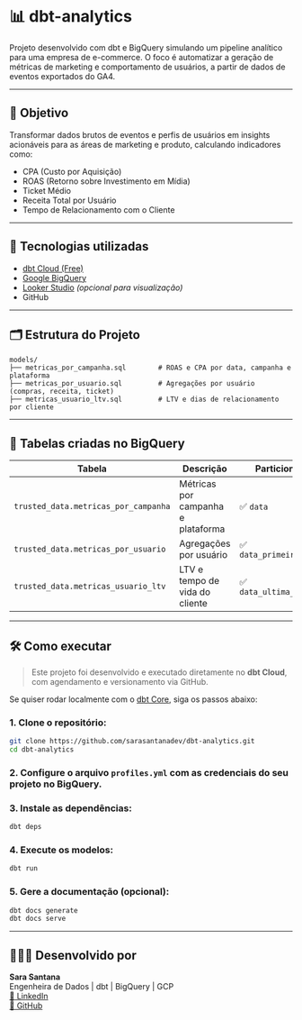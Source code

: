 # 📊 dbt-analytics

Projeto desenvolvido com dbt e BigQuery simulando um pipeline analítico para uma empresa de e-commerce. O foco é automatizar a geração de métricas de marketing e comportamento de usuários, a partir de dados de eventos exportados do GA4.

---

## 🎯 Objetivo

Transformar dados brutos de eventos e perfis de usuários em insights acionáveis para as áreas de marketing e produto, calculando indicadores como:

- CPA (Custo por Aquisição)
- ROAS (Retorno sobre Investimento em Mídia)
- Ticket Médio
- Receita Total por Usuário
- Tempo de Relacionamento com o Cliente

---

## 🧰 Tecnologias utilizadas

- [dbt Cloud (Free)](https://cloud.getdbt.com/)
- [Google BigQuery](https://cloud.google.com/bigquery)
- [Looker Studio](https://lookerstudio.google.com/) *(opcional para visualização)*
- GitHub

---

## 🗂️ Estrutura do Projeto

```
models/
├── metricas_por_campanha.sql        # ROAS e CPA por data, campanha e plataforma
├── metricas_por_usuario.sql         # Agregações por usuário (compras, receita, ticket)
├── metricas_usuario_ltv.sql         # LTV e dias de relacionamento por cliente
```

---

## 📁 Tabelas criadas no BigQuery

| Tabela                              | Descrição                               | Particionada?            | Clusterizada?              |
|------------------------------------|------------------------------------------|---------------------------|-----------------------------|
| `trusted_data.metricas_por_campanha` | Métricas por campanha e plataforma     | ✅ `data`                 | ✅ `campanha`, `plataforma` |
| `trusted_data.metricas_por_usuario`  | Agregações por usuário                 | ✅ `data_primeira_compra` | ✅ `user_id`                |
| `trusted_data.metricas_usuario_ltv`  | LTV e tempo de vida do cliente         | ✅ `data_ultima_compra`   | ✅ `user_id`                |

---

## 🛠️ Como executar

> Este projeto foi desenvolvido e executado diretamente no **dbt Cloud**, com agendamento e versionamento via GitHub.

Se quiser rodar localmente com o [dbt Core](https://docs.getdbt.com/docs/core), siga os passos abaixo:

### 1. Clone o repositório:

```bash
git clone https://github.com/sarasantanadev/dbt-analytics.git
cd dbt-analytics
```

### 2. Configure o arquivo `profiles.yml` com as credenciais do seu projeto no BigQuery.

### 3. Instale as dependências:

```bash
dbt deps
```

### 4. Execute os modelos:

```bash
dbt run
```

### 5. Gere a documentação (opcional):

```bash
dbt docs generate
dbt docs serve
```

---

## 👩🏽‍💻 Desenvolvido por

**Sara Santana**  
Engenheira de Dados | dbt | BigQuery | GCP  
[🔗 LinkedIn](https://www.linkedin.com/in/sarasantanadev/)  
[🐙 GitHub](https://github.com/sarasantanadev)
